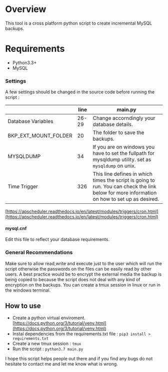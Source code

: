 # Overview

This tool is a cross platform python script to create incremental MySQL backups.

# Requirements

- Python3.3+
- MySQL

### Settings

A few settings should be changed in the source code before running the script :


|                |line|main.py|
|----------------|-------------------------------|-----------------------------|
|Database Variables|26-29            |Change accorndingly your database details.            |
|BKP_EXT_MOUNT_FOLDER|20            |The folder to save the backups.            |
|MYSQLDUMP          |34|If you are on windows you have to set the fullpath for mysqldump utility. set as `mysqldump` on unix.|
|Time Trigger |326| This line defines in which times the script is going to run. You can check the link below for more information on how to set up as desired.


[https://apscheduler.readthedocs.io/en/latest/modules/triggers/cron.html](https://apscheduler.readthedocs.io/en/latest/modules/triggers/cron.html)

#### mysql.cnf
Edit this file to reflect your database requirements.

### General Recommendations
Make sure to allow read,write and execute just to the user which will run the script otherwise the passwords on the files can be easily read by other users. 
A best practice would be to encrypt the external media the backup is being copied to because the script does not deal with any kind of encryption on the backups. 
You can create a tmux session in linux or run in the windows terminal.


## How to use

- Create a python virtual enviroment.
[https://docs.python.org/3/tutorial/venv.html](https://docs.python.org/3/tutorial/venv.html)
- Instal dependencies from the requirements.txt file :
`pip3 install > requirements.txt`
- Create a new tmux session :
`tmux`
- Run the script : `python3.7 main.py`


I hope this script helps people out there and if you find any bugs do not hesitate to contact me and let me know what is wrong.
